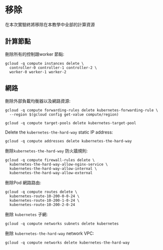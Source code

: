 # 移除

在本次實驗終將移除在本教學中全部的計算資源

## 計算節點
刪除所有的控制跟worker 節點:


```
gcloud -q compute instances delete \
  controller-0 controller-1 controller-2 \
  worker-0 worker-1 worker-2
```

## 網路
刪除外部負載均衡器以及網路資源:

```
gcloud -q compute forwarding-rules delete kubernetes-forwarding-rule \
  --region $(gcloud config get-value compute/region)
```

```
gcloud -q compute target-pools delete kubernetes-target-pool
```

Delete the `kubernetes-the-hard-way` static IP address:

```
gcloud -q compute addresses delete kubernetes-the-hard-way
```

刪除`kubernetes-the-hard-way` 防火牆規則:

```
gcloud -q compute firewall-rules delete \
  kubernetes-the-hard-way-allow-nginx-service \
  kubernetes-the-hard-way-allow-internal \
  kubernetes-the-hard-way-allow-external
```

刪除Pod 網路路由:

```
gcloud -q compute routes delete \
  kubernetes-route-10-200-0-0-24 \
  kubernetes-route-10-200-1-0-24 \
  kubernetes-route-10-200-2-0-24
```

刪除 `kubernetes` 子網:

```
gcloud -q compute networks subnets delete kubernetes
```

刪除 `kubernetes-the-hard-way` network VPC:

```
gcloud -q compute networks delete kubernetes-the-hard-way
```
